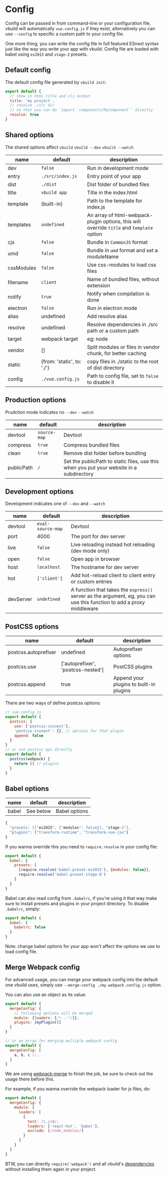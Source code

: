 # Config

Config can be passed in from command-line or your configuration file, vbuild will automatically `vue.config.js` if they exist, alternatively you can use `--config` to specific a custom path to your config file.

One more thing, you can write the config file in full featured ESnext syntax just like the way you write your app with vbuild. Config file are loaded with babel using `es2015` and `stage-2` presets.

## Default config

The default config file generated by `vbuild init`:

```js
export default {
  // show in html title and cli output
  title: 'my project',
  // resolve ./src dir
  // so that you can do `import 'components/MyComponent'` directly
  resolve: true
}
```

<!-- toc -->

## Shared options

The shared options affect `vbuild`  `vbuild --dev` `vbuild --watch`

name|default|description
---|---|---
dev|`false`|Run in development mode
entry|`./src/index.js`|Entry point of your app
dist|`./dist`|Dist folder of bundled files
title|`vbuild app`|Title in the index.html
template|(built-in)|Path to the template for index.js
templates|`undefined`|An array of html-webpack-plugin options, this will override `title` and `template` option
cjs|`false`|Bundle in `CommonJS` format
umd|`false`|Bundle in `umd` format and set a moduleName
cssModules|`false`|Use css-modules to load css files
filename|`client`|Name of bundled files, without extension
notify|`true`|Notify when compilation is done
electron|`false`|Run in electron mode
alias|undefined|Add resolve alias
resolve|undefined|Resolve dependencies in ./src path or a custom path
target|webpack target|eg: node
vendor|[]|Split modules or files in vendor chunk, for better caching
static|{from: 'static', to: './'}|copy files in ./static to the root of dist directory
config|`./vue.config.js`|Path to config file, set to `false` to disable it

## Production options

Prudction mode indicates no `--dev` `--watch`

name|default|description
---|---|---
devtool|`source-map`|Devtool
compress|`true`|Compress bundled files
clean|`true`|Remove dist folder before bundling
publicPath|`/`|Set the publicPath to static files, use this when you put your website in a subdirectory

## Development options

Development indicates one of `--dev` and `--watch`

name|default|description
---|---|---
devtool|`eval-source-map`|Devtool
port|4000|The port for dev server
live|`false`|Live reloading instead hot reloading (dev mode only)
open|`false`|Open app in browser
host|`localhost`|The hostname for dev server
hot|`['client']`|Add hot-reload client to client entry or custom entries
devServer|`undefined`|A function that takes the `express()` server as the argument, eg, you can use this function to add a proxy middleware 

## PostCSS options

name|default|description
---|---|---
postcss.autoprefixer|undefined|Autoprefixer options
postcss.use|['autoprefixer', 'postcss-nested']|PostCSS plugins
postcss.append|true|Append your plugins to built-in plugins

There are two ways of define postcss options:

```js
// vue.config.js
export default {
  postcss: {
    use: ['postcss-cssnext'],
    'postcss-cssnext': {}, // options for that plugin
    append: false
  }
}
// or use postcss api directly
export default {
  postcss(webpack) {
    return [] // plugins
  }
}
```

## Babel options

name|default|description
---|---|---
babel|See below|Babel options

```js
{
  "presets: [["es2015", {"modules": false}], "stage-2"],
  "plugins": ["transform-runtime", "transform-vue-jsx"]
}
```

If you wanna override this you need to `require.resolve` in your config file:

```js
export default {
  babel: {
    presets: [
      [require.resolve('babel-preset-es2015'), {modules: false}],
      require.resolve('babel-preset-stage-0')
    ]
  }
}
```

Babel can also read config from `.babelrc`, if you're using it that way make sure to install presets and plugins in your project directory. To disable `.babelrc`, simply:

```js
export default {
  babel: {
    babelrc: false
  }
}
```

Note: change babel options for your app won't affect the options we use to load config file.

## Merge Webpack config

For advanced usage, you can merge your webpack config into the default one vbuild uses, simply use `--merge-config ./my.webpack.config.js` option.

You can also use an object as its value:

```js
export default {
  mergeConfig: {
    // following options will be merged
    module: {loaders: [/*...*/]},
    plugins: [myPlugin()]
  }
}

// or an array for merging multiple webpack config
export default {
  mergeConfig: [
    a, b, c //...
  ]
}
```

We are using [webpack-merge](https://github.com/survivejs/webpack-merge) to finish the job, be sure to check out the usage there before this.

For example, if you wanna override the webpack loader for js files, do:

```js
export default {
  mergeConfig: {
    module: {
      loaders: [
        {
          test: /\.js$/,
          loaders: ['react-hot', 'babel'],
          exclude: [/node_modules/]
        }
      ]
    }
  }
}
```

BTW, you can directly `require('webpack')` and all vbuild's [dependencies](https://github.com/egoist/vbuild/blob/master/package.json) without installing them again in your project.
